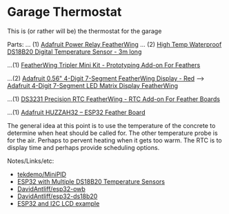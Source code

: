 # Garage Thermostat

This is (or rather will be) the thermostat for the garage

Parts:
... (1) [Adafruit Power Relay FeatherWing](https://www.adafruit.com/product/3191)
... (2) [High Temp Waterproof DS18B20 Digital Temperature Sensor - 3m long](https://www.adafruit.com/product/3846)

...(1) [FeatherWing Tripler Mini Kit - Prototyping Add-on For Feathers](https://www.adafruit.com/product/3417)

...(2) [Adafruit 0.56" 4-Digit 7-Segment FeatherWing Display - Red](https://www.adafruit.com/product/3108) --> [Adafruit 4-Digit 7-Segment LED Matrix Display FeatherWing](https://www.adafruit.com/product/3088)

...(1) [DS3231 Precision RTC FeatherWing - RTC Add-on For Feather Boards](https://www.adafruit.com/product/3028)

...(1) [Adafruit HUZZAH32 – ESP32 Feather Board](https://www.adafruit.com/product/3405)


The general idea at this point is to use the temperature of the concrete to determine when heat should be called for.  The other temperature probe is for the air.  Perhaps to pervent heating when it gets too warm.  The RTC is to display time and perhaps provide scheduling options.


Notes/Links/etc:
* [tekdemo/MiniPID](https://github.com/tekdemo/MiniPID)
* [ESP32 with Multiple DS18B20 Temperature Sensors](https://randomnerdtutorials.com/esp32-with-multiple-ds18b20-temperature-sensors/)
* [DavidAntliff/esp32-owb](https://github.com/DavidAntliff/esp32-owb)
* [DavidAntliff/esp32-ds18b20](https://github.com/DavidAntliff/esp32-ds18b20)
* [ESP32 and I2C LCD example](http://www.esp32learning.com/code/esp32-and-i2c-lcd-example.php)



